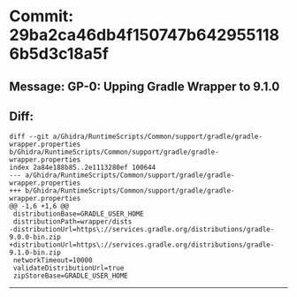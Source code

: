 # Commit: 29ba2ca46db4f150747b6429551186b5d3c18a5f
## Message: GP-0: Upping Gradle Wrapper to 9.1.0
## Diff:
```
diff --git a/Ghidra/RuntimeScripts/Common/support/gradle/gradle-wrapper.properties b/Ghidra/RuntimeScripts/Common/support/gradle/gradle-wrapper.properties
index 2a84e188b85..2e1113280ef 100644
--- a/Ghidra/RuntimeScripts/Common/support/gradle/gradle-wrapper.properties
+++ b/Ghidra/RuntimeScripts/Common/support/gradle/gradle-wrapper.properties
@@ -1,6 +1,6 @@
 distributionBase=GRADLE_USER_HOME
 distributionPath=wrapper/dists
-distributionUrl=https\://services.gradle.org/distributions/gradle-9.0.0-bin.zip
+distributionUrl=https\://services.gradle.org/distributions/gradle-9.1.0-bin.zip
 networkTimeout=10000
 validateDistributionUrl=true
 zipStoreBase=GRADLE_USER_HOME
```
-----------------------------------
